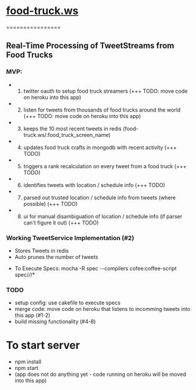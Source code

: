 # [food-truck.ws](http://food-truck.ws)
================

## Real-Time Processing of TweetStreams from Food Trucks

### MVP:
+ 1. twitter oauth to setup food truck streamers (+++ TODO: move code on heroku into this app)
+ 2. listen for tweets from thousands of food trucks around the world (+++ TODO: move code on heroku into this app)
+ 3. keeps the 10 most recent tweets in redis (food-truck.ws/:food_truck_screen_name)
+ 4. updates food truck crafts in mongodb with recent activity (+++ TODO)
+ 5. triggers a rank recalculation on every tweet from a food truck (+++ TODO)
+ 6. identifies tweets with location / schedule info (+++ TODO)
+ 7. parsed out trusted location / schedule info from tweets (where possible) (+++ TODO)
+ 8. ui for manual disambiguation of location / schedule info (if parser can't figure it out) (+++ TODO)

### Working TweetService Implementation (#2)
+ Stores Tweets in redis
+ Auto prunes the number of tweets
- To Execute Specs:
mocha -R spec --compilers cofee:coffee-script spec/*/*/*

### TODO
+ setup config: use cakefile to execute specs
+ merge code: move code on heroku that listens to incomming tweets into this app (#1-2)
+ build missing functionality (#4-8)

# To start server
- npm install
- npm start
- (app does not do anything yet - code running on heroku will be moved into this app)
